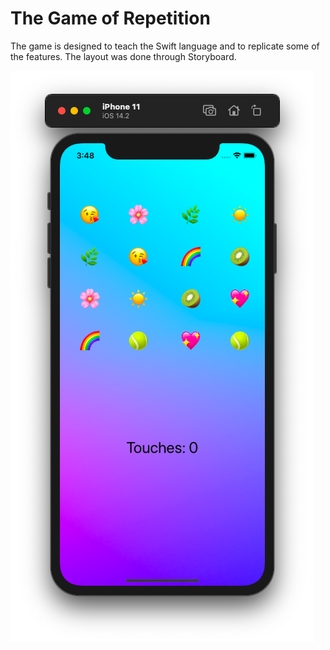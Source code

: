 # The Game of Repetition 

The game is designed to teach the Swift language and to replicate some of the features. The layout was done through Storyboard.

![](https://github.com/evsxe/MiniGame/blob/main/Photo/GameOne.png?raw=true)
